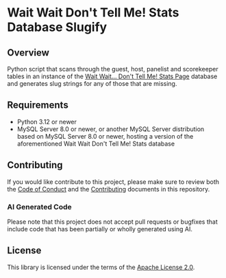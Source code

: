 # Wait Wait Don't Tell Me! Stats Database Slugify

## Overview

Python script that scans through the guest, host, panelist and scorekeeper tables in an instance of the [Wait Wait... Don't Tell Me! Stats Page](http://stats.wwdt.me/) database and generates slug strings for any of those that are missing.

## Requirements

- Python 3.12 or newer
- MySQL Server 8.0 or newer, or another MySQL Server distribution based on MySQL Server 8.0 or newer, hosting a version of the aforementioned Wait Wait Don't Tell Me! Stats database

## Contributing

If you would like contribute to this project, please make sure to review both the [Code of Conduct](./CODE_OF_CONDUCT.md) and the [Contributing](./CONTRIBUTING.md) documents in this repository.

### AI Generated Code

Please note that this project does not accept pull requests or bugfixes that include code that has been partially or wholly generated using AI.

## License

This library is licensed under the terms of the [Apache License 2.0](http://www.apache.org/licenses/LICENSE-2.0).
